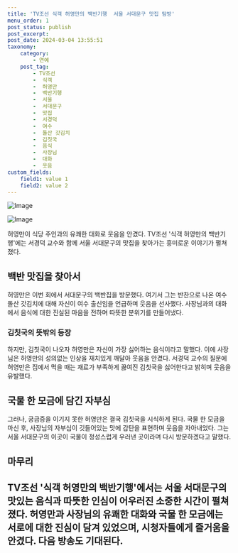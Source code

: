 ```yaml
---
title: 'TV조선 식객 허영만의 백반기행  서울 서대문구 맛집 탐방'
menu_order: 1
post_status: publish
post_excerpt: 
post_date: 2024-03-04 13:55:51
taxonomy:
    category:
        - 연예
    post_tag:
        - TV조선
        -  식객
        -  허영만
        -  백반기행
        -  서울
        -  서대문구
        -  맛집
        -  서경덕
        -  여수
        -  돌산 갓김치
        -  김칫국
        -  음식
        -  사장님
        -  대화
        -  웃음
custom_fields:
    field1: value 1
    field2: value 2
---
```


![Image](https://mimgnews.pstatic.net/image/609/2024/03/04/202403040735302110_1_20240304073604032.jpg?type=w540)

![Image](https://ssl.pstatic.net/mimgnews/image/609/2024/03/04/202403040735302110_2_20240304073604038.jpg?type=w540)

허영만이 식당 주인과의 유쾌한 대화로 웃음을 안겼다. TV조선 '식객 허영만의 백반기행'에는 서경덕 교수와 함께 서울 서대문구의 맛집을 찾아가는 흥미로운 이야기가 펼쳐졌다.
## 백반 맛집을 찾아서
허영만은 이번 회에서 서대문구의 백반집을 방문했다. 여기서 그는 반찬으로 나온 여수 돌산 갓김치에 대해 자신이 여수 출신임을 언급하며 웃음을 선사했다. 사장님과의 대화에서 음식에 대한 진실된 마음을 전하며 따뜻한 분위기를 만들어냈다.
### 김칫국의 뜻밖의 등장
하지만, 김칫국이 나오자 허영만은 자신이 가장 싫어하는 음식이라고 말했다. 이에 사장님은 허영만의 성의없는 인상을 재치있게 깨달아 웃음을 안겼다. 서경덕 교수의 질문에 허영만은 집에서 먹을 때는 재료가 부족하게 끓여진 김칫국을 싫어한다고 밝히며 웃음을 유발했다.
## 국물 한 모금에 담긴 자부심
그러나, 궁금증을 이기지 못한 허영만은 결국 김칫국을 시식하게 된다. 국물 한 모금을 마신 후, 사장님의 자부심이 깃들어있는 맛에 감탄을 표현하며 웃음을 자아내었다. 그는 서울 서대문구의 이곳이 국물이 정성스럽게 우러낸 곳이라며 다시 방문하겠다고 말했다.
## 마무리
TV조선 '식객 허영만의 백반기행'에서는 서울 서대문구의 맛있는 음식과 따뜻한 인심이 어우러진 소중한 시간이 펼쳐졌다. 허영만과 사장님의 유쾌한 대화와 국물 한 모금에는 서로에 대한 진심이 담겨 있었으며, 시청자들에게 즐거움을 안겼다. 다음 방송도 기대된다.
---
